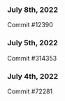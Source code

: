 ### July 8th, 2022

Commit #12390

### July 5th, 2022

Commit #314353


### July 4th, 2022

Commit #72281
